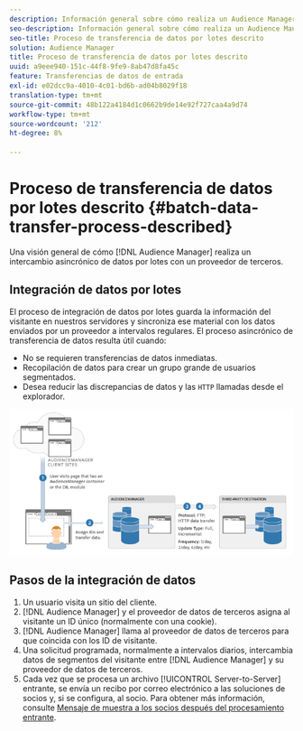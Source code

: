 ```yaml
---
description: Información general sobre cómo realiza un Audience Manager un intercambio asincrónico de datos por lotes con un proveedor de terceros.
seo-description: Información general sobre cómo realiza un Audience Manager un intercambio asincrónico de datos por lotes con un proveedor de terceros.
seo-title: Proceso de transferencia de datos por lotes descrito
solution: Audience Manager
title: Proceso de transferencia de datos por lotes descrito
uuid: a9eee940-151c-44f8-9fe9-8ab47d8fa45c
feature: Transferencias de datos de entrada
exl-id: e02dcc9a-4010-4c01-bd6b-ad04b8029f18
translation-type: tm+mt
source-git-commit: 48b122a4184d1c0662b9de14e92f727caa4a9d74
workflow-type: tm+mt
source-wordcount: '212'
ht-degree: 8%

---
```


# Proceso de transferencia de datos por lotes descrito {#batch-data-transfer-process-described}

Una visión general de cómo [!DNL Audience Manager] realiza un intercambio asincrónico de datos por lotes con un proveedor de terceros.

## Integración de datos por lotes

<!-- c_async.xml -->

El proceso de integración de datos por lotes guarda la información del visitante en nuestros servidores y sincroniza ese material con los datos enviados por un proveedor a intervalos regulares. El proceso asincrónico de transferencia de datos resulta útil cuando:

* No se requieren transferencias de datos inmediatas.
* Recopilación de datos para crear un grupo grande de usuarios segmentados.
* Desea reducir las discrepancias de datos y las `HTTP` llamadas desde el explorador.

![](assets/s2s_70.png)

## Pasos de la integración de datos

1. Un usuario visita un sitio del cliente.
1. [!DNL Audience Manager] y el proveedor de datos de terceros asigna al visitante un ID único (normalmente con una cookie).
1. [!DNL Audience Manager] llama al proveedor de datos de terceros para que coincida con los ID de visitante.
1. Una solicitud programada, normalmente a intervalos diarios, intercambia datos de segmentos del visitante entre [!DNL Audience Manager] y su proveedor de datos de terceros.
1. Cada vez que se procesa un archivo [!UICONTROL Server-to-Server] entrante, se envía un recibo por correo electrónico a las soluciones de socios y, si se configura, al socio. Para obtener más información, consulte [Mensaje de muestra a los socios después del procesamiento entrante](../../../integration/sending-audience-data/batch-data-transfer-explained/inbound-receipt-message.md).
